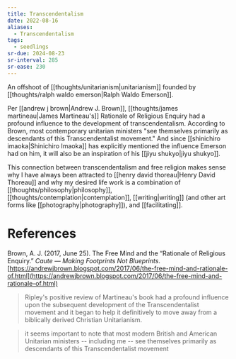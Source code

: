 ```yaml
---
title: Transcendentalism
date: 2022-08-16
aliases:
  - Transcendentalism
tags:
  - seedlings
sr-due: 2024-08-23
sr-interval: 285
sr-ease: 230
---
```

An offshoot of [[thoughts/unitarianism|unitarianism]] founded by [[thoughts/ralph waldo emerson|Ralph Waldo Emerson]].

Per [[andrew j brown|Andrew J. Brown]], [[thoughts/james martineau|James Martineau's]] Rationale of Religious Enquiry had a profound influence to the development of transcendentalism. According to Brown, most contemporary unitarian ministers "see themselves primarily as descendants of this Transcendentalist movement." And since [[shinichiro imaoka|Shinichiro Imaoka]] has explicitly mentioned the influence Emerson had on him, it will also be an inspiration of his [[jiyu shukyo|jiyu shukyo]].

This connection between transcendentalism and free religion makes sense why I have always been attracted to [[henry david thoreau|Henry David Thoreau]] and why my desired life work is a combination of [[thoughts/philosophy|philosophy]], [[thoughts/contemplation|contemplation]], [[writing|writing]] (and other art forms like [[photography|photography]]), and [[facilitating]].

# References

Brown, A. J. (2017, June 25). The Free Mind and the “Rationale of Religious Enquiry.” _Caute — Making Footprints Not Blueprints_. [https://andrewjbrown.blogspot.com/2017/06/the-free-mind-and-rationale-of.html](https://andrewjbrown.blogspot.com/2017/06/the-free-mind-and-rationale-of.html)
>Ripley's positive review of Martineau's book had a profound influence upon the subsequent development of the Transcendentalist movement and it began to help it definitively to move away from a biblically derived Christian Unitarianism.

>it seems important to note that most modern British and American Unitarian ministers -- including me -- see themselves primarily as descendants of this Transcendentalist movement